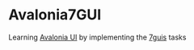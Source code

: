 # Avalonia7GUI
Learning [Avalonia UI](https://avaloniaui.net/) by implementing the [7guis](https://eugenkiss.github.io/7guis/tasks/) tasks
